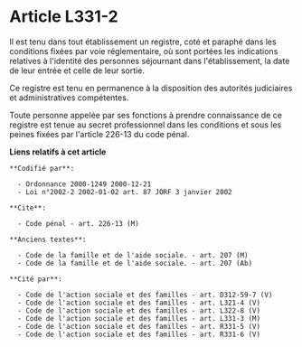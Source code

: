 # Article L331-2

Il est tenu dans tout établissement un registre, coté et paraphé dans les conditions fixées par voie réglementaire, où sont
portées les indications relatives à l'identité des personnes séjournant dans l'établissement, la date de leur entrée et celle
de leur sortie.

Ce registre est tenu en permanence à la disposition des autorités judiciaires et administratives compétentes.

Toute personne appelée par ses fonctions à prendre connaissance de ce registre est tenue au secret professionnel dans les
conditions et sous les peines fixées par l'article 226-13 du code pénal.

**Liens relatifs à cet article**

	**Codifié par**:

	  - Ordonnance 2000-1249 2000-12-21
	  - Loi n°2002-2 2002-01-02 art. 87 JORF 3 janvier 2002

	**Cite**:

	  - Code pénal - art. 226-13 (M)

	**Anciens textes**:

	  - Code de la famille et de l'aide sociale. - art. 207 (M)
	  - Code de la famille et de l'aide sociale. - art. 207 (Ab)

	**Cité par**:

	  - Code de l'action sociale et des familles - art. D312-59-7 (V)
	  - Code de l'action sociale et des familles - art. L321-4 (V)
	  - Code de l'action sociale et des familles - art. L322-8 (V)
	  - Code de l'action sociale et des familles - art. L331-3 (M)
	  - Code de l'action sociale et des familles - art. R331-5 (V)
	  - Code de l'action sociale et des familles - art. R331-6 (V)
